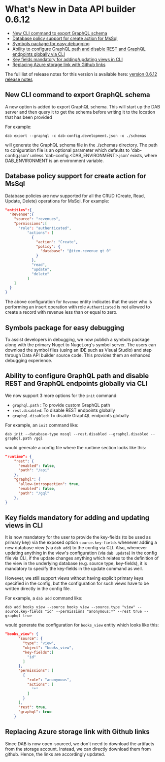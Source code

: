 # What's New in Data API builder 0.6.12

- [New CLI command to export GraphQL schema](#new-cli-command-to-export-graphql-schema)
- [Database policy support for create action for MsSql](#database-policy-support-for-create-action-for-mssql)
- [Symbols package for easy debugging](#symbols-package-for-easy-debugging)
- [Ability to configure GraphQL path and disable REST and GraphQL endpoints globally via CLI](#ability-to-configure-graphql-path-and-disable-rest-and-graphql-endpoints-globally-via-cli)
- [Key fields mandatory for adding/updating views in CLI](#key-fields-mandatory-for-adding-and-updating-views-in-cli)
- [Replacing Azure storage link with Github links](#replacing-azure-storage-link-with-github-links)

The full list of release notes for this version is available here: [version 0.6.12 release notes](https://github.com/Azure/data-api-builder/releases/tag/v0.6.12)

## New CLI command to export GraphQL schema

A new option is added to export GraphQL schema. This will start up the DAB server and then query it to get the schema before writing it to the location that has been provided

For example:
```text
dab export --graphql -c dab-config.development.json -o ./schemas
```
will generate the GraphQL schema file in the ./schemas directory. The path to coniguration file is an optional parameter which defaults to 'dab-config.json' unless 'dab-config.<DAB_ENVIRONMENT>.json' exists, where DAB_ENVIRONMENT is an environment variable.

## Database policy support for create action for MsSql
Database policies are now supported for all the CRUD (Create, Read, Update, Delete) operations for MsSql.
For example:

```json
"entities":{
  "Revenue":{
    "source": "revenues",
    "permissions":[
      "role": "authenticated",
          "actions": [
            {
              "action": "Create",
              "policy": {
                "database": "@item.revenue gt 0"
              }
            },
            "read",
            "update",
            "delete"
          ]
    ]
  }
}
```
The above configuration for `Revenue` entity indicates that the user who is performing an insert operation with role `Authenticated` is not allowed to create a record with revenue less than or equal to zero.

## Symbols package for easy debugging

To assist developers in debugging, we now publish a symbols package along with the primary Nuget to Nuget.org's symbol server. The users can download the symbol files (using an IDE such as Visual Studio) and step through Data API builder source code. This provides them an enhanced debugging experience.

## Ability to configure GraphQL path and disable REST and GraphQL endpoints globally via CLI
We now support 3 more options for the `init` command:
- `graphql.path` : To provide custom GraphQL path
- `rest.disabled`: To disable REST endpoints globally 
- `graphql.disabled`: To disable GraphQL endpoints globally

For example, an `init` command like:

```text
dab init --database-type mssql --rest.disabled --graphql.disabled --graphql.path /gql
```
would generate a config file where the runtime section looks like this: 

```json
"runtime": {
    "rest": {
      "enabled": false,
      "path": "/api"
    },
    "graphql": {
      "allow-introspection": true,
      "enabled": false,
      "path": "/gql"
    },
}
```

## Key fields mandatory for adding and updating views in CLI
It is now mandatory for the user to provide the key-fields (to be used as primary key) via the exposed option `source.key-fields` whenever adding a new database view (via `dab add`) to the config via CLI. Also, whenever updating anything in the view's configuration (via `dab update`) in the config file via CLI, if the update changes anything which relates to the definition of the view in the underlying database (e.g. source type, key-fields), it is mandatory to specify the key-fields in the update command as well.

However, we still support views without having explicit primary keys specified in the config, but the configuration for such views have to be written directly in the config file.

For example, a `dab add` command like:

```text
dab add books_view --source books_view --source.type "view" --source.key-fields "id" --permissions "anonymous:*" --rest true --graphql true
```
would generate the configuration for `books_view` entity which looks like this:

```json
"books_view": {
      "source": {
        "type": "view",
        "object": "books_view",
        "key-fields":[
          "id"
        ]
      },
      "permissions": [
        {
          "role": "anonymous",
          "actions": [
            "*"
          ]
        }
      ],
      "rest": true,
      "graphql": true
    }
```

## Replacing Azure storage link with Github links
Since DAB is now open-sourced, we don't need to download the artifacts from the storage account. Instead, we can directly download them from github. Hence, the links are accordingly updated.
